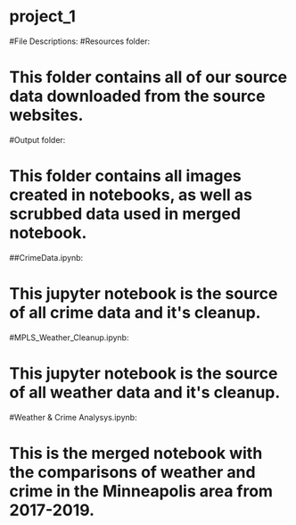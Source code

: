# project_1

#File Descriptions:
#Resources folder:  
#	This folder contains all of our source data downloaded from the source websites.
#Output folder:
#	This folder contains all images created in notebooks, as well as scrubbed data used in merged notebook.
##CrimeData.ipynb:  
#	This jupyter notebook is the source of all crime data and it's cleanup.
#MPLS_Weather_Cleanup.ipynb:  
#	This jupyter notebook is the source of all weather data and it's cleanup.
#Weather & Crime Analysys.ipynb:  
#	This is the merged notebook with the comparisons of weather and crime in the Minneapolis area from 2017-2019.
